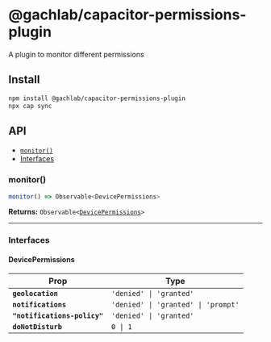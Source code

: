 # @gachlab/capacitor-permissions-plugin

A plugin to monitor different permissions

## Install

```bash
npm install @gachlab/capacitor-permissions-plugin
npx cap sync
```

## API

<docgen-index>

* [`monitor()`](#monitor)
* [Interfaces](#interfaces)

</docgen-index>

<docgen-api>
<!--Update the source file JSDoc comments and rerun docgen to update the docs below-->

### monitor()

```typescript
monitor() => Observable<DevicePermissions>
```

**Returns:** <code>Observable&lt;<a href="#devicepermissions">DevicePermissions</a>&gt;</code>

--------------------


### Interfaces


#### DevicePermissions

| Prop                         | Type                                           |
| ---------------------------- | ---------------------------------------------- |
| **`geolocation`**            | <code>'denied' \| 'granted'</code>             |
| **`notifications`**          | <code>'denied' \| 'granted' \| 'prompt'</code> |
| **`"notifications-policy"`** | <code>'denied' \| 'granted'</code>             |
| **`doNotDisturb`**           | <code>0 \| 1</code>                            |

</docgen-api>

